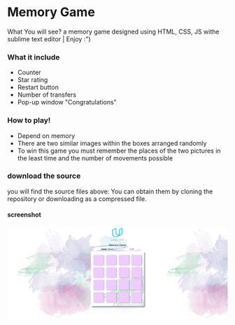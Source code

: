 
# Memory Game

What You will see? a memory game designed using HTML, CSS, JS withe sublime text editor | Enjoy :")
### What it include

  -  Counter 
  - Star rating
  - Restart button
  - Number of transfers
  - Pop-up window "Congratulations"

### How to play!

  - Depend on memory
  - There are two similar images within the boxes arranged randomly
  - To win this game you must remember the places of the two pictures in the least time and the number of movements possible
  
### download the source

you will find the source files above:
You can obtain them by cloning the repository or downloading as a compressed file.

  #### screenshot
![memory game screenshot](screenshot.png)


